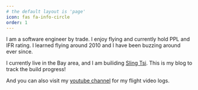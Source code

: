 ```yaml
---
# the default layout is 'page'
icon: fas fa-info-circle
order: 1
---
```


I am a software engineer by trade. I enjoy flying and currently hold PPL and IFR rating. I learned flying around 2010 and I have been buzzing around ever since.

I currently live in the Bay area, and I am builiding [Sling Tsi](https://www.airplanefactory.com/aircraft/sling-tsi/). This is my blog to track the build progress!

And you can also visit my [youtube channel](https://youtube.com/@fanlikesfly?si=js8FdJK355CfoLQp) for my flight video logs.

